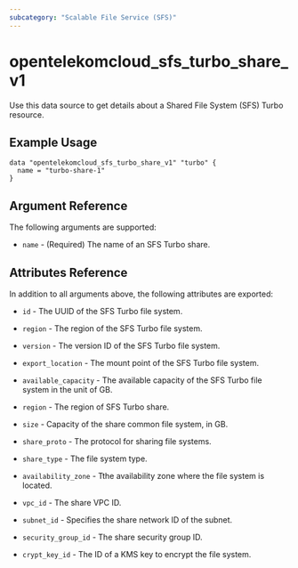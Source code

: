 ```yaml
---
subcategory: "Scalable File Service (SFS)"
---
```


# opentelekomcloud_sfs_turbo_share_v1

Use this data source to get details about a Shared File System (SFS) Turbo resource.

## Example Usage

```hcl
data "opentelekomcloud_sfs_turbo_share_v1" "turbo" {
  name = "turbo-share-1"
}
```

## Argument Reference
The following arguments are supported:

* `name` - (Required) The name of an SFS Turbo share.

## Attributes Reference

In addition to all arguments above, the following attributes are exported:

* `id` - The UUID of the SFS Turbo file system.

* `region` - The region of the SFS Turbo file system.

* `version` - The version ID of the SFS Turbo file system.

* `export_location` - The mount point of the SFS Turbo file system.

* `available_capacity` - The available capacity of the SFS Turbo file system in the unit of GB.

* `region` - The region of SFS Turbo share.

* `size` - Capacity of the share common file system, in GB.

* `share_proto` - The protocol for sharing file systems.

* `share_type` - The file system type.

* `availability_zone` - Tthe availability zone where the file system is located.

* `vpc_id` - The share VPC ID.

* `subnet_id` - Specifies the share network ID of the subnet.

* `security_group_id` - The share security group ID.

* `crypt_key_id` - The ID of a KMS key to encrypt the file system.
